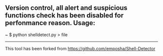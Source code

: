 Version control, all alert and suspicious functions check has been disabled for perfonmance reason.
Usage:
----------
~ $ python shelldetect.py > file

********************************
This tool has been forked from https://github.com/emposha/Shell-Detector
